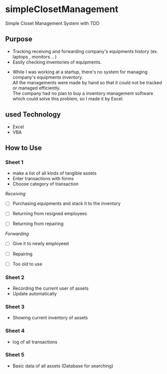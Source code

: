 # simpleClosetManagement
Simple Closet Management System with TDD 

## Purpose
- Tracking receiving and forwarding company's equipments history (ex. laptops , monitors .. )
- Easily checking inventories of equipments.
* While I was working at a startup, there's no system for managing company's equipments inventory.  
All the managements were made by hand so that it could not be tracked or managed efficiently.  
The company had no plan to buy a inventory management software which could solve this problem, so I made it by Excel.  

## used Technology
- Excel
- VBA

## How to Use

### Sheet 1
- make a list of all kinds of tangible assets
- Enter transactions with forms 
- Choose category of transaction

*Receiving*

- [ ] Purchasing equipments and stack it to the inventory

- [ ] Returning from resigned employees

- [ ] Returning from repairing

*Forwarding*

- [ ] Give it to newly employeed

- [ ] Repairing

- [ ] Too old to use
 
 ### Sheet 2 
 - Recording the current user of assets
 - Update automatically 
  
 ### Sheet 3
 - Showing current inventory of assets 
 
 ### Sheet 4
 - log of all transactions
 
 ### Sheet 5
 - Basic data of all assets (Database for searching) 
 
